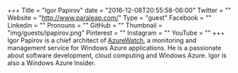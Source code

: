 +++
Title = "Igor Papirov"
date = "2016-12-08T20:55:58-06:00"
Twitter = ""
Website = "http://www.paraleap.com/"
Type = "guest"
Facebook = ""
Linkedin = ""
Pronouns = ""
GitHub = ""
Thumbnail = "img/guests/ipapirov.png"
Pinterest = ""
Instagram = ""
YouTube = ""
+++
Igor Papirov is a chief architect of [AzureWatch](http://www.paraleap.com/), a monitoring and management service for Windows Azure applications. He is a passionate about software development, cloud computing and Windows Azure. Igor is also a Windows Azure Insider.
